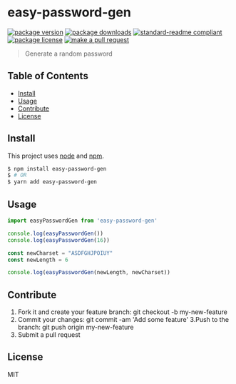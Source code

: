 
# easy-password-gen
[![package version](https://img.shields.io/npm/v/easy-password-gen.svg?style=flat-square)](https://npmjs.org/package/easy-password-gen)
[![package downloads](https://img.shields.io/npm/dm/easy-password-gen.svg?style=flat-square)](https://npmjs.org/package/easy-password-gen)
[![standard-readme compliant](https://img.shields.io/badge/readme%20style-standard-brightgreen.svg?style=flat-square)](https://github.com/RichardLitt/standard-readme)
[![package license](https://img.shields.io/npm/l/easy-password-gen.svg?style=flat-square)](https://npmjs.org/package/easy-password-gen)
[![make a pull request](https://img.shields.io/badge/PRs-welcome-brightgreen.svg?style=flat-square)](http://makeapullrequest.com)

> Generate a random password

## Table of Contents

- [Install](#install)
- [Usage](#usage)
- [Contribute](#contribute)
- [License](#License)

## Install

This project uses [node](https://nodejs.org) and [npm](https://www.npmjs.com). 

```sh
$ npm install easy-password-gen
$ # OR
$ yarn add easy-password-gen
```

## Usage

```js
import easyPasswordGen from 'easy-password-gen'

console.log(easyPasswordGen())
console.log(easyPasswordGen(16))

const newCharset = "ASDFGHJPOIUY"
const newLength = 6

console.log(easyPasswordGen(newLength, newCharset))

```

## Contribute

1. Fork it and create your feature branch: git checkout -b my-new-feature
2. Commit your changes: git commit -am 'Add some feature'
3.Push to the branch: git push origin my-new-feature 
4. Submit a pull request

## License

MIT
    
